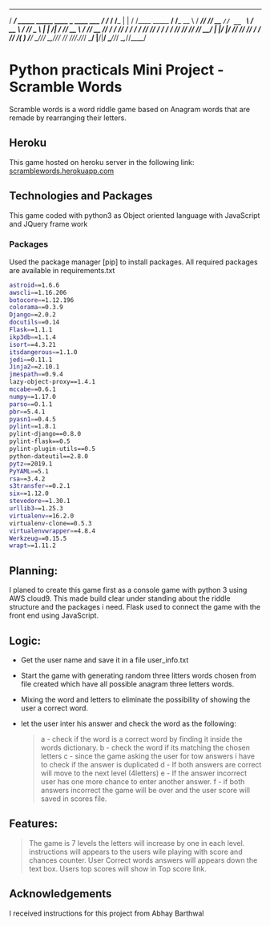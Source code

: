    _____                                __     __         _       __                  __     
  / ___/ _____ _____ ____ _ ____ ___   / /_   / /___     | |     / /____   _____ ____/ /_____
  \__ \ / ___// ___// __ `// __ `__ \ / __ \ / // _ \    | | /| / // __ \ / ___// __  // ___/
 ___/ // /__ / /   / /_/ // / / / / // /_/ // //  __/    | |/ |/ // /_/ // /   / /_/ /(__  ) 
/____/ \___//_/    \__,_//_/ /_/ /_//_.___//_/ \___/     |__/|__/ \____//_/    \__,_//____/  
                                                                                             
                                                                                             
                                                                                             
# Python practicals Mini Project - Scramble Words

Scramble words is a word riddle game based on Anagram words that are remade by rearranging their letters.

## Heroku
This game hosted on heroku server in the following link:
[scramblewords.herokuapp.com](https://scramblewords.herokuapp.com/)


## Technologies and Packages
This game coded with python3 as Object oriented language with JavaScript and JQuery frame work

### Packages
Used the package manager [pip] to install packages. All required packages are available in requirements.txt

```bash
astroid==1.6.6
awscli==1.16.206
botocore==1.12.196
colorama==0.3.9
Django==2.0.2
docutils==0.14
Flask==1.1.1
ikp3db==1.1.4
isort==4.3.21
itsdangerous==1.1.0
jedi==0.11.1
Jinja2==2.10.1
jmespath==0.9.4
lazy-object-proxy==1.4.1
mccabe==0.6.1
numpy==1.17.0
parso==0.1.1
pbr==5.4.1
pyasn1==0.4.5
pylint==1.8.1
pylint-django==0.8.0
pylint-flask==0.5
pylint-plugin-utils==0.5
python-dateutil==2.8.0
pytz==2019.1
PyYAML==5.1
rsa==3.4.2
s3transfer==0.2.1
six==1.12.0
stevedore==1.30.1
urllib3==1.25.3
virtualenv==16.2.0
virtualenv-clone==0.5.3
virtualenvwrapper==4.8.4
Werkzeug==0.15.5
wrapt==1.11.2

```

## Planning:
I planed to create this game first as a console game with python 3 using AWS cloud9. This made build clear under standing about the riddle structure and the packages i need.
Flask used to connect the game with the front end using JavaScript.
   
## Logic:
* Get the user name and save it in a file user_info.txt
* Start the game with generating random three litters words chosen from file created which have all possible anagram three letters words.
* Mixing the word and letters to eliminate the possibility of showing the user a correct word.
* let the user inter his answer and check the word as the following:

   >a - check if the word is a correct word by finding it inside the words dictionary.
   >b - check the word if its matching the chosen letters 
   >c - since the game asking the user for tow answers i have to check if 
   the answer is duplicated
   >d - If both answers are correct will move to the next level (4letters)
   >e - If the answer incorrect user has one more chance to enter another 
   answer.
   >f - if both answers incorrect the game will be over and the user score 
   will saved in scores file.

## Features:
> The game is 7 levels the letters will increase by one in each level.
instructions will appears to the users wile playing with score and chances counter. 
User Correct words answers will appears down the text box.
Users top scores will show in Top score link.


## Acknowledgements
I received instructions for this project from Abhay Barthwal